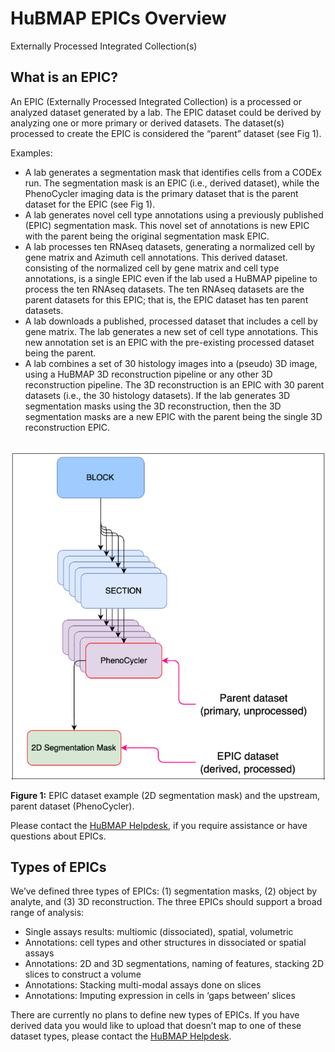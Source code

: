 # HuBMAP EPICs Overview
Externally Processed Integrated Collection(s)

## What is an EPIC?
An EPIC (Externally Processed Integrated Collection) is a processed or analyzed dataset generated by a lab. The EPIC dataset could be derived by analyzing one or more primary or derived datasets. The dataset(s) processed to create the EPIC is considered the “parent” dataset (see Fig 1).

Examples:
- A lab generates a segmentation mask that identifies cells from a CODEx run. The segmentation mask is an EPIC (i.e., derived dataset), while the PhenoCycler imaging data is the primary dataset that is the parent dataset for the EPIC (see Fig 1). 
- A lab generates novel cell type annotations using a previously published (EPIC) segmentation mask. This novel set of annotations is new EPIC with the parent being the original segmentation mask EPIC. 
- A lab processes ten RNAseq datasets, generating a normalized cell by gene matrix and Azimuth cell annotations. This derived dataset. consisting of the normalized cell by gene matrix and cell type annotations, is a single EPIC even if the lab used a HuBMAP pipeline to process the ten RNAseq datasets. The ten RNAseq datasets are the parent datasets for this EPIC; that is, the EPIC dataset has ten parent datasets.
- A lab downloads a published, processed dataset that includes a cell by gene matrix. The lab generates a new set of cell type annotations. This new annotation set is an EPIC with the pre-existing processed dataset being the parent.
- A lab combines a set of 30 histology images into a (pseudo) 3D image, using a HuBMAP 3D reconstruction pipeline or any other 3D reconstruction pipeline. The 3D reconstruction is an EPIC with 30 parent datasets (i.e., the 30 histology datasets). If the lab generates 3D segmentation masks using the 3D reconstruction, then the 3D segmentation masks are a new EPIC with the parent being the single 3D reconstruction EPIC.

&nbsp;&nbsp;&nbsp;&nbsp;&nbsp;&nbsp; ![EPICs Figure 1](EPICs-Fig1.png)

**Figure 1:** EPIC dataset example (2D segmentation mask) and the upstream, parent dataset (PhenoCycler).

Please contact the [HuBMAP Helpdesk](help@hubmapconsortium.org), if you require assistance or have questions about EPICs.

## Types of EPICs
We’ve defined three types of EPICs: (1) segmentation masks, (2) object by analyte, and (3) 3D reconstruction. The three EPICs should support a broad range of analysis:
- Single assays results: multiomic (dissociated), spatial, volumetric
- Annotations: cell types and other structures in dissociated or spatial assays
- Annotations: 2D and 3D segmentations, naming of features, stacking 2D slices to construct a volume
- Annotations: Stacking multi-modal assays done on slices
- Annotations: Imputing expression in cells in ‘gaps between’ slices
  
There are currently no plans to define new types of EPICs. If you have derived data you would like to upload that doesn’t map to one of these dataset types, please contact the [HuBMAP Helpdesk](help@hubmapconsortium.org).
